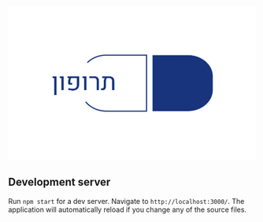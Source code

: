![](src/assas/logo.png)

## Development server

Run `npm start` for a dev server. Navigate to `http://localhost:3000/`. The application will automatically reload if you change any of the source files.
